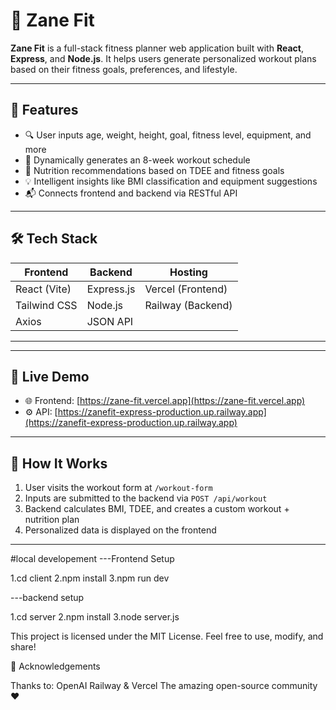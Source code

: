 # 💪 Zane Fit

**Zane Fit** is a full-stack fitness planner web application built with **React**, **Express**, and **Node.js**. It helps users generate personalized workout plans based on their fitness goals, preferences, and lifestyle.

---

## 🚀 Features

- 🔍 User inputs age, weight, height, goal, fitness level, equipment, and more
- 📅 Dynamically generates an 8-week workout schedule
- 🥗 Nutrition recommendations based on TDEE and fitness goals
- 💡 Intelligent insights like BMI classification and equipment suggestions
- 📬 Connects frontend and backend via RESTful API

---

## 🛠️ Tech Stack

| Frontend | Backend | Hosting |
|---------|--------|---------|
| React (Vite) | Express.js | Vercel (Frontend) |
| Tailwind CSS | Node.js | Railway (Backend) |
| Axios | JSON API | |

---


---

## 🔗 Live Demo

- 🌐 Frontend: [https://zane-fit.vercel.app](https://zane-fit.vercel.app)
- ⚙️ API: [https://zanefit-express-production.up.railway.app](https://zanefit-express-production.up.railway.app)

---

## 🧠 How It Works

1. User visits the workout form at `/workout-form`
2. Inputs are submitted to the backend via `POST /api/workout`
3. Backend calculates BMI, TDEE, and creates a custom workout + nutrition plan
4. Personalized data is displayed on the frontend

---

#local developement
---Frontend Setup

1.cd client
2.npm install
3.npm run dev

---backend setup

1.cd server
2.npm install
3.node server.js


This project is licensed under the MIT License. Feel free to use, modify, and share!

🙌 Acknowledgements

Thanks to:
OpenAI
Railway & Vercel
The amazing open-source community ❤️



